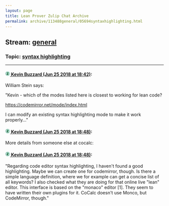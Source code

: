 ```yaml
---
layout: page
title: Lean Prover Zulip Chat Archive 
permalink: archive/113488general/05694syntaxhighlighting.html
---
```


## Stream: [general](index.html)
### Topic: [syntax highlighting](05694syntaxhighlighting.html)

---

#### [![Click to go to Zulip](../../assets/img/zulip2.png) Kevin Buzzard (Jun 25 2018 at 18:42)](https://leanprover.zulipchat.com/#narrow/stream/113488-general/topic/syntax%20highlighting/near/128609810):
William Stein says:

"Kevin - which of the modes listed here is closest to working for lean code?

https://codemirror.net/mode/index.html

I can modify an existing syntax highlighting mode to make it work properly..."

#### [![Click to go to Zulip](../../assets/img/zulip2.png) Kevin Buzzard (Jun 25 2018 at 18:48)](https://leanprover.zulipchat.com/#narrow/stream/113488-general/topic/syntax%20highlighting/near/128610110):
More details from someone else at cocalc:

#### [![Click to go to Zulip](../../assets/img/zulip2.png) Kevin Buzzard (Jun 25 2018 at 18:48)](https://leanprover.zulipchat.com/#narrow/stream/113488-general/topic/syntax%20highlighting/near/128610116):
"Regarding code editor syntax highlighting, I haven't found a good highlighting. Maybe we can create one for codemirror, though. Is there a simple language definition, where we for example can get a concise list of all keywords? I also checked what they are doing for that online live "lean" editor. This interface is based on the "monaco" editor [1]. They seem to have written their own plugins for it. CoCalc doesn't use Monco, but CodeMirror, though."


